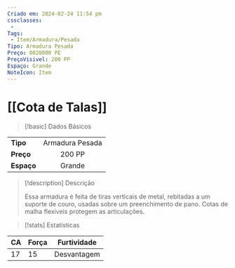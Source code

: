 ```yaml
---
Criado em: 2024-02-24 11:54 pm
cssclasses:
 - 
Tags:
 - Item/Armadura/Pesada
Tipo: Armadura Pesada
Preço: 0020000 PE
PreçoVisivel: 200 PP
Espaço: Grande
NoteIcon: Item
---
```

# [[Cota de Talas]]

> [!basic] Dados Básicos
> 
|            |     |
| ---------- |:---:|
| **Tipo**   |   Armadura Pesada  |
| **Preço**  |   200 PP  |
| **Espaço** |  Grande   |
>
 
> [!description] Descrição
> 
> Essa armadura é feita de tiras verticais de metal, rebitadas a um suporte de couro, usadas sobre um preenchimento de pano. Cotas de malha flexíveis protegem as articulações. 

> [!stats] Estatísticas
>
| CA  | Força | Furtividade |
| --- | ----- | ----------- |
|  17   |  15     |  Desvantagem           |

